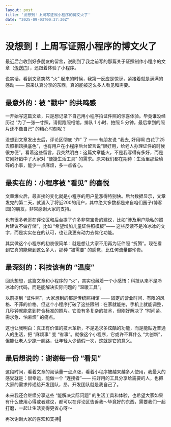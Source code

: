 ```yaml
---
layout: post
title: '没想到！上周写证照小程序的博文火了'
date: "2025-09-03T00:37:30Z"
---
```

没想到！上周写证照小程序的博文火了
=================

最近后台收到好多朋友的留言，说刷到了我之前写的那篇关于证照制作小程序的文章（[传送门](https://www.cnblogs.com/jvxiao/p/19059712)），还跟着体验了小程序。

说实话，看到文章突然 “火” 起来的时候，我第一反应是惊讶，紧接着就是满满的感动 —— 原来认真分享的东西，真的能被这么多人看见和需要。

最意外的：被 “戳中” 的共鸣感
----------------

一开始写这篇文章，只是想记录下自己用小程序拍证件照的惊喜体验。毕竟谁没经历过 “为了一张一寸照，请假跑照相馆，排队 1 小时、拍照 5 分钟，最后拿到的照片还不像自己” 的糟心时刻呢？

没想到文章发出去后，评论区彻底 “炸” 了 —— 有朋友说 “我去, 好用啊 白花了25去照相馆换底色”，也有用户在小程序后台留言说“很好用，给老人办理证件的时候很方便”。看着这些留言，我突然明白：这篇文章能火，不是我写得有多好，而是它刚好戳中了大家对 “便捷生活工具” 的需求。原来我们都在期待：生活里那些琐碎的小事，能少一点麻烦，多一点省心。

最实在的：小程序被 “看见” 的喜悦
------------------

文章爆火后，最直接的变化就是小程序的用户量涨得特别快。后台数据显示，文章发完的第二天，就涌入了将近200的用户，其中绝大多数都是来自咱们园子(博客园)的朋友，非常感谢大家的支持。

也有很多老哥在评论区和后台提了许多非常宝贵的建议，比如“涉及用户隐私的照片建议不做存储”，比如 “希望增加儿童证件照模板”—— 这些反馈不是冷冰冰的文字，而是实实在在的认可，也让我更有动力去优化功能。

其实做这个小程序的初衷很简单：就是想让大家不用再为证件照 “折腾”。现在看到它真的能帮到这么多人，那种 “被需要” 的感觉，比任何流量都珍贵。

最深刻的：科技该有的 “温度”
---------------

回头想想，这篇文章和小程序的 “火”，其实也藏着一个小感悟：科技从来不是冷冰冰的代码，而是能解决实际问题的 “温暖工具”。

以前提到 “证件照”，大家想到的都是传统照相馆 —— 固定的营业时间、有限的风格、不菲的价格。但这个小程序打破了这些限制：在家就能拍，手机上就能调整，几秒钟就能拿到符合标准的照片。它没有多复杂的技术，但刚好解决了 “时间紧、需求急、怕麻烦” 的痛点。

这也让我明白：真正有价值的技术革新，不是追求多炫酷的功能，而是能贴近普通人的生活，把 “麻烦事” 变 “省事”。就像这个小程序，它或许不算什么 “大创新”，但能让老人少跑一趟路，让年轻人少请假一次，这就是它的意义。

最后想说的：谢谢每一份 “看见”
----------------

这段时间，看着文章的阅读量一点点涨，看着小程序被越来越多人使用，我最大的感受就是：很幸运，能做一个 “连接者”—— 把好用的工具分享给需要的人，也把大家的需求传递给开发团队，昂，开发团队就是我自己了。

未来我还会继续分享这些 “能解决实际问题” 的生活工具和体验，也希望大家如果有什么使用心得或者建议，都可以在评论区告诉我～毕竟好的东西，需要我们一起打磨，一起让生活变得更省心呀～

再次谢谢大家的喜欢和支持💛